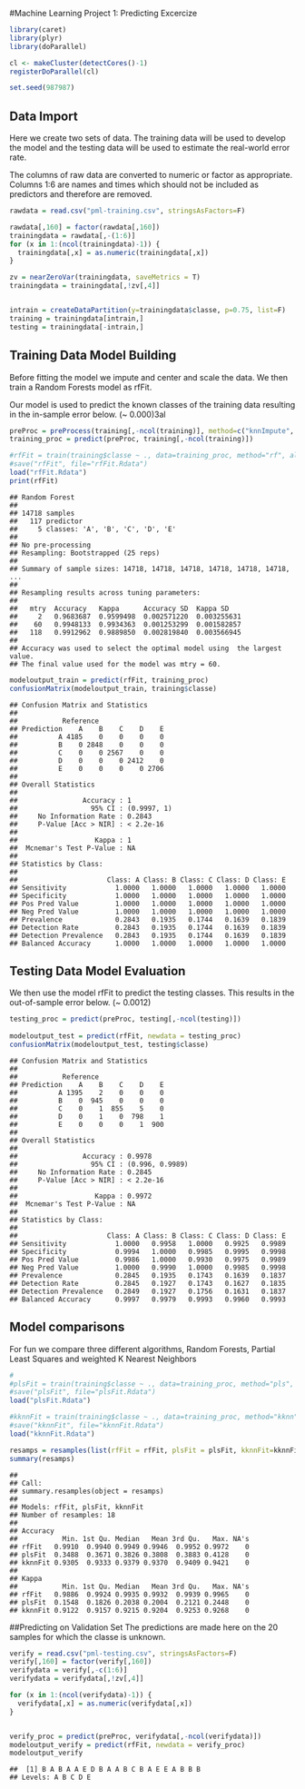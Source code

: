 #Machine Learning Project 1: Predicting Excercize




```r
library(caret)
library(plyr)
library(doParallel)

cl <- makeCluster(detectCores()-1)
registerDoParallel(cl)

set.seed(987987)
```

## Data Import
Here we create two sets of data.  The training data will be used to develop the model and the testing data will be used to estimate the real-world error rate.

The columns of raw data are converted to numeric or factor as appropriate.  Columns 1:6 are names and times which should not be included as predictors and therefore are removed.

```r
rawdata = read.csv("pml-training.csv", stringsAsFactors=F)

rawdata[,160] = factor(rawdata[,160])
trainingdata = rawdata[,-(1:6)]
for (x in 1:(ncol(trainingdata)-1)) {
  trainingdata[,x] = as.numeric(trainingdata[,x])
}

zv = nearZeroVar(trainingdata, saveMetrics = T)
trainingdata = trainingdata[,!zv[,4]]


intrain = createDataPartition(y=trainingdata$classe, p=0.75, list=F)
training = trainingdata[intrain,]
testing = trainingdata[-intrain,]
```

## Training Data Model Building
Before fitting the model we impute and center and scale the data. We then train a Random Forests model as rfFit.

Our model is used to predict the known classes of the training data resulting in the in-sample error below. (~ 0.000)3al

```r
preProc = preProcess(training[,-ncol(training)], method=c("knnImpute", "center", "scale"))
training_proc = predict(preProc, training[,-ncol(training)])

#rfFit = train(training$classe ~ ., data=training_proc, method="rf", allowParallel=T)
#save("rfFit", file="rfFit.Rdata")
load("rfFit.Rdata")
print(rfFit)
```

```
## Random Forest 
## 
## 14718 samples
##   117 predictor
##     5 classes: 'A', 'B', 'C', 'D', 'E' 
## 
## No pre-processing
## Resampling: Bootstrapped (25 reps) 
## 
## Summary of sample sizes: 14718, 14718, 14718, 14718, 14718, 14718, ... 
## 
## Resampling results across tuning parameters:
## 
##   mtry  Accuracy   Kappa      Accuracy SD  Kappa SD   
##     2   0.9683687  0.9599498  0.002571220  0.003255631
##    60   0.9948133  0.9934363  0.001253299  0.001582857
##   118   0.9912962  0.9889850  0.002819840  0.003566945
## 
## Accuracy was used to select the optimal model using  the largest value.
## The final value used for the model was mtry = 60.
```

```r
modeloutput_train = predict(rfFit, training_proc)
confusionMatrix(modeloutput_train, training$classe)
```

```
## Confusion Matrix and Statistics
## 
##           Reference
## Prediction    A    B    C    D    E
##          A 4185    0    0    0    0
##          B    0 2848    0    0    0
##          C    0    0 2567    0    0
##          D    0    0    0 2412    0
##          E    0    0    0    0 2706
## 
## Overall Statistics
##                                      
##                Accuracy : 1          
##                  95% CI : (0.9997, 1)
##     No Information Rate : 0.2843     
##     P-Value [Acc > NIR] : < 2.2e-16  
##                                      
##                   Kappa : 1          
##  Mcnemar's Test P-Value : NA         
## 
## Statistics by Class:
## 
##                      Class: A Class: B Class: C Class: D Class: E
## Sensitivity            1.0000   1.0000   1.0000   1.0000   1.0000
## Specificity            1.0000   1.0000   1.0000   1.0000   1.0000
## Pos Pred Value         1.0000   1.0000   1.0000   1.0000   1.0000
## Neg Pred Value         1.0000   1.0000   1.0000   1.0000   1.0000
## Prevalence             0.2843   0.1935   0.1744   0.1639   0.1839
## Detection Rate         0.2843   0.1935   0.1744   0.1639   0.1839
## Detection Prevalence   0.2843   0.1935   0.1744   0.1639   0.1839
## Balanced Accuracy      1.0000   1.0000   1.0000   1.0000   1.0000
```

## Testing Data Model Evaluation
We then use the model rfFit to predict the testing classes.  This results in the out-of-sample error below. (~ 0.0012)

```r
testing_proc = predict(preProc, testing[,-ncol(testing)])
                    
modeloutput_test = predict(rfFit, newdata = testing_proc)
confusionMatrix(modeloutput_test, testing$classe)
```

```
## Confusion Matrix and Statistics
## 
##           Reference
## Prediction    A    B    C    D    E
##          A 1395    2    0    0    0
##          B    0  945    0    0    0
##          C    0    1  855    5    0
##          D    0    1    0  798    1
##          E    0    0    0    1  900
## 
## Overall Statistics
##                                          
##                Accuracy : 0.9978         
##                  95% CI : (0.996, 0.9989)
##     No Information Rate : 0.2845         
##     P-Value [Acc > NIR] : < 2.2e-16      
##                                          
##                   Kappa : 0.9972         
##  Mcnemar's Test P-Value : NA             
## 
## Statistics by Class:
## 
##                      Class: A Class: B Class: C Class: D Class: E
## Sensitivity            1.0000   0.9958   1.0000   0.9925   0.9989
## Specificity            0.9994   1.0000   0.9985   0.9995   0.9998
## Pos Pred Value         0.9986   1.0000   0.9930   0.9975   0.9989
## Neg Pred Value         1.0000   0.9990   1.0000   0.9985   0.9998
## Prevalence             0.2845   0.1935   0.1743   0.1639   0.1837
## Detection Rate         0.2845   0.1927   0.1743   0.1627   0.1835
## Detection Prevalence   0.2849   0.1927   0.1756   0.1631   0.1837
## Balanced Accuracy      0.9997   0.9979   0.9993   0.9960   0.9993
```

## Model comparisons
For fun we compare three different algorithms, Random Forests,  Partial Least Squares and weighted K Nearest Neighbors

```r
#
#plsFit = train(training$classe ~ ., data=training_proc, method="pls", allowParallel=T)
#save("plsFit", file="plsFit.Rdata")
load("plsFit.Rdata")

#kknnFit = train(training$classe ~ ., data=training_proc, method="kknn", allowParallel=T)
#save("kknnFit", file="kknnFit.Rdata")
load("kknnFit.Rdata")

resamps = resamples(list(rfFit = rfFit, plsFit = plsFit, kknnFit=kknnFit))
summary(resamps)
```

```
## 
## Call:
## summary.resamples(object = resamps)
## 
## Models: rfFit, plsFit, kknnFit 
## Number of resamples: 18 
## 
## Accuracy 
##           Min. 1st Qu. Median   Mean 3rd Qu.   Max. NA's
## rfFit   0.9910  0.9940 0.9949 0.9946  0.9952 0.9972    0
## plsFit  0.3488  0.3671 0.3826 0.3808  0.3883 0.4128    0
## kknnFit 0.9305  0.9333 0.9379 0.9370  0.9409 0.9421    0
## 
## Kappa 
##           Min. 1st Qu. Median   Mean 3rd Qu.   Max. NA's
## rfFit   0.9886  0.9924 0.9935 0.9932  0.9939 0.9965    0
## plsFit  0.1548  0.1826 0.2038 0.2004  0.2121 0.2448    0
## kknnFit 0.9122  0.9157 0.9215 0.9204  0.9253 0.9268    0
```


##Predicting on Validation Set
The predictions are made here on the 20 samples for which the classe is unknown.


```r
verify = read.csv("pml-testing.csv", stringsAsFactors=F)
verify[,160] = factor(verify[,160])
verifydata = verify[,-c(1:6)]
verifydata = verifydata[,!zv[,4]]

for (x in 1:(ncol(verifydata)-1)) {
  verifydata[,x] = as.numeric(verifydata[,x])
}


verify_proc = predict(preProc, verifydata[,-ncol(verifydata)])
modeloutput_verify = predict(rfFit, newdata = verify_proc)
modeloutput_verify
```

```
##  [1] B A B A A E D B A A B C B A E E A B B B
## Levels: A B C D E
```
